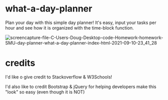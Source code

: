 # what-a-day-planner

Plan your day with this simple day planner!
It's easy, input your tasks per hour and see how it is organized with the time-block function.


![screencapture-file-C-Users-Doug-Desktop-code-Homework-homework-SMU-day-planner-what-a-day-planner-index-html-2021-09-10-23_41_28](https://user-images.githubusercontent.com/83515305/132936525-6683450e-9323-4bfb-8207-c6c142fadc69.png)

# credits 

I'd like o give credit to Stackoverflow & W3Schools!

I'd also like to credit Bootstrap & jQuery for helping developers make this "look" so easy (even though it is NOT)
